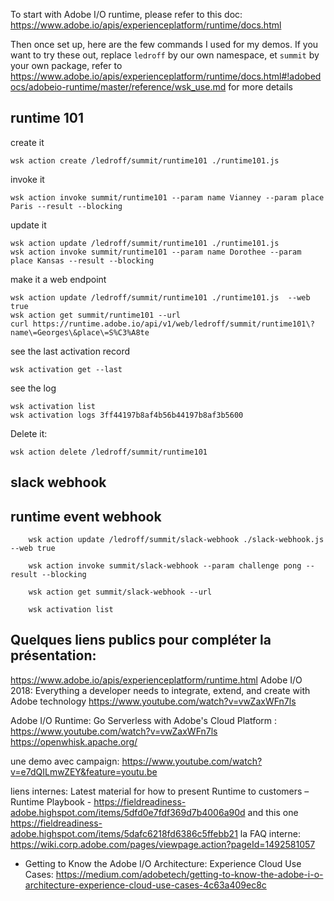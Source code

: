 
To start with Adobe I/O runtime, please refer to this doc: https://www.adobe.io/apis/experienceplatform/runtime/docs.html 

Then once set up, here are the few commands I used for my demos.
If you want to try these out, replace `ledroff` by our own namespace, et `summit` by your own package, 
refer to https://www.adobe.io/apis/experienceplatform/runtime/docs.html#!adobedocs/adobeio-runtime/master/reference/wsk_use.md for  more details

## runtime 101

create it

    wsk action create /ledroff/summit/runtime101 ./runtime101.js 

invoke it
    
    wsk action invoke summit/runtime101 --param name Vianney --param place Paris --result --blocking
 
update it 
 
    wsk action update /ledroff/summit/runtime101 ./runtime101.js 
    wsk action invoke summit/runtime101 --param name Dorothee --param place Kansas --result --blocking
 
make it a web endpoint
 
    wsk action update /ledroff/summit/runtime101 ./runtime101.js  --web true
    wsk action get summit/runtime101 --url    
    curl https://runtime.adobe.io/api/v1/web/ledroff/summit/runtime101\?name\=Georges\&place\=S%C3%A8te
 
see the last activation record

    wsk activation get --last
    
see the log

    wsk activation list
    wsk activation logs 3ff44197b8af4b56b44197b8af3b5600

Delete it:

    wsk action delete /ledroff/summit/runtime101

## slack webhook

## runtime event webhook 

        wsk action update /ledroff/summit/slack-webhook ./slack-webhook.js --web true

        wsk action invoke summit/slack-webhook --param challenge pong --result --blocking

        wsk action get summit/slack-webhook --url

        wsk activation list


## Quelques liens publics pour compléter la présentation:

https://www.adobe.io/apis/experienceplatform/runtime.html
Adobe I/O 2018: Everything a developer needs to integrate, extend, and create with Adobe technology
https://www.youtube.com/watch?v=vwZaxWFn7ls

Adobe I/O Runtime: Go Serverless with Adobe's Cloud Platform : https://www.youtube.com/watch?v=vwZaxWFn7ls 
https://openwhisk.apache.org/

une demo avec campaign:
https://www.youtube.com/watch?v=e7dQILmwZEY&feature=youtu.be

liens internes:
Latest material for how to present Runtime to customers – Runtime Playbook - https://fieldreadiness-adobe.highspot.com/items/5dfd0e7fdf369d7b4006a90d  and this one https://fieldreadiness-adobe.highspot.com/items/5dafc6218fd6386c5ffebb21
la FAQ interne:
https://wiki.corp.adobe.com/pages/viewpage.action?pageId=1492581057

* Getting to Know the Adobe I/O Architecture: Experience Cloud Use Cases: https://medium.com/adobetech/getting-to-know-the-adobe-i-o-architecture-experience-cloud-use-cases-4c63a409ec8c
